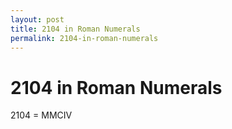 ```yaml
---
layout: post
title: 2104 in Roman Numerals
permalink: 2104-in-roman-numerals
---
```


# 2104 in Roman Numerals

2104 = MMCIV
